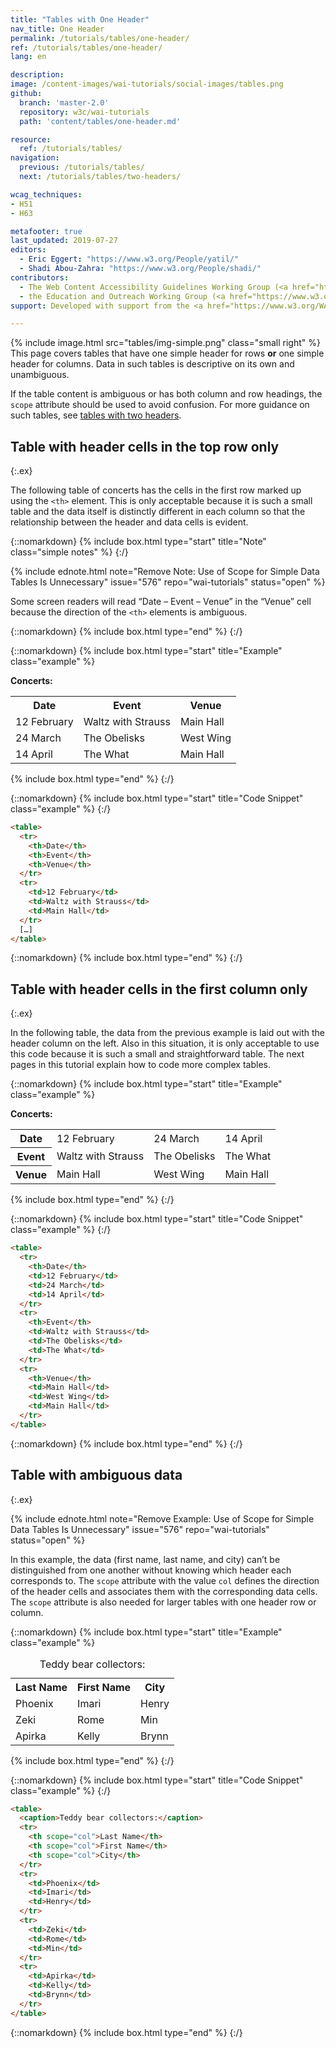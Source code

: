 ```yaml
---
title: "Tables with One Header"
nav_title: One Header
permalink: /tutorials/tables/one-header/
ref: /tutorials/tables/one-header/
lang: en

description:
image: /content-images/wai-tutorials/social-images/tables.png
github:
  branch: 'master-2.0'
  repository: w3c/wai-tutorials
  path: 'content/tables/one-header.md'

resource:
  ref: /tutorials/tables/
navigation:
  previous: /tutorials/tables/
  next: /tutorials/tables/two-headers/

wcag_techniques:
- H51
- H63

metafooter: true
last_updated: 2019-07-27
editors:
  - Eric Eggert: "https://www.w3.org/People/yatil/"
  - Shadi Abou-Zahra: "https://www.w3.org/People/shadi/"
contributors:
  - The Web Content Accessibility Guidelines Working Group (<a href="https://www.w3.org/WAI/GL/">WCAG WG</a>)
  - the Education and Outreach Working Group (<a href="https://www.w3.org/WAI/EO/">EOWG</a>)
support: Developed with support from the <a href="https://www.w3.org/WAI/ACT/">WAI-ACT project</a>, co-funded by the <strong>European Commission <abbr title="Information Society Technologies">IST</abbr> Programme</strong>.

---
```


{% include image.html src="tables/img-simple.png" class="small right" %} This page covers tables that have one simple header for rows <strong>or</strong> one simple header for columns. Data in such tables is descriptive on its own and unambiguous.

If the table content is ambiguous or has both column and row headings, the `scope` attribute should be used to avoid confusion. For more guidance on such tables, see [tables with two headers](/tutorials/two-headers/).

## Table with header cells in the top row only
{:.ex}

The following table of concerts has the cells in the first row marked up using the `<th>` element. This is only acceptable because it is such a small table and the data itself is distinctly different in each column so that the relationship between the header and data cells is evident.

{::nomarkdown}
{% include box.html type="start" title="Note" class="simple notes" %}
{:/}

{% include ednote.html note="Remove Note: Use of Scope for Simple Data Tables Is Unnecessary" issue="576" repo="wai-tutorials" status="open" %}

Some screen readers will read “Date – Event – Venue” in the “Venue” cell because the direction of the `<th>` elements is ambiguous.

{::nomarkdown}
{% include box.html type="end" %}
{:/}

{::nomarkdown}
{% include box.html type="start" title="Example" class="example" %}

<p><strong>Concerts:</strong></p>
<table>
  <tr>
    <th>Date</th>
    <th>Event</th>
    <th>Venue</th>
  </tr>
  <tr>
    <td>12 February</td>
    <td>Waltz with Strauss</td>
    <td>Main Hall</td>
  </tr>
  <tr>
    <td>24 March</td>
    <td>The Obelisks</td>
    <td>West Wing</td>
  </tr>
  <tr>
    <td>14 April</td>
    <td>The What</td>
    <td>Main Hall</td>
  </tr>
</table>

{% include box.html type="end" %}
{:/}

{::nomarkdown}
{% include box.html type="start" title="Code Snippet" class="example" %}
{:/}

~~~ html
<table>
  <tr>
    <th>Date</th>
    <th>Event</th>
    <th>Venue</th>
  </tr>
  <tr>
    <td>12 February</td>
    <td>Waltz with Strauss</td>
    <td>Main Hall</td>
  </tr>
  […]
</table>
~~~

{::nomarkdown}
{% include box.html type="end" %}
{:/}

## Table with header cells in the first column only
{:.ex}

In the following table, the data from the previous example is laid out with the header column on the left. Also in this situation, it is only acceptable to use this code because it is such a small and straightforward table. The next pages in this tutorial explain how to code more complex tables.

{::nomarkdown}
{% include box.html type="start" title="Example" class="example" %}

<p><strong>Concerts:</strong></p>
<table>
  <tr>
    <th>Date</th>
    <td>12 February</td>
    <td>24 March</td>
    <td>14 April</td>
  </tr>
  <tr>
    <th>Event</th>
    <td>Waltz with Strauss</td>
    <td>The Obelisks</td>
    <td>The What</td>
  </tr>
  <tr>
    <th>Venue</th>
    <td>Main Hall</td>
    <td>West Wing</td>
    <td>Main Hall</td>
  </tr>
</table>

{% include box.html type="end" %}
{:/}

{::nomarkdown}
{% include box.html type="start" title="Code Snippet" class="example" %}
{:/}

~~~ html
<table>
  <tr>
    <th>Date</th>
    <td>12 February</td>
    <td>24 March</td>
    <td>14 April</td>
  </tr>
  <tr>
    <th>Event</th>
    <td>Waltz with Strauss</td>
    <td>The Obelisks</td>
    <td>The What</td>
  </tr>
  <tr>
    <th>Venue</th>
    <td>Main Hall</td>
    <td>West Wing</td>
    <td>Main Hall</td>
  </tr>
</table>
~~~

{::nomarkdown}
{% include box.html type="end" %}
{:/}

## Table with ambiguous data
{:.ex}

{% include ednote.html note="Remove Example: Use of Scope for Simple Data Tables Is Unnecessary" issue="576" repo="wai-tutorials" status="open" %}

In this example, the data (first name, last name, and city) can’t be distinguished from one another without knowing which header each corresponds to. The `scope` attribute with the value `col` defines the direction of the header cells and associates them with the corresponding data cells. The `scope` attribute is also needed for larger tables with one header row or column.

{::nomarkdown}
{% include box.html type="start" title="Example" class="example" %}
<table>
  <caption>Teddy bear collectors:</caption>
  <tr>
    <th scope="col">Last Name</th>
    <th scope="col">First Name</th>
    <th scope="col">City</th>
  </tr>
  <tr>
    <td>Phoenix</td>
    <td>Imari</td>
    <td>Henry</td>
  </tr>
  <tr>
    <td>Zeki</td>
    <td>Rome</td>
    <td>Min</td>
  </tr>
  <tr>
    <td>Apirka</td>
    <td>Kelly</td>
    <td>Brynn</td>
  </tr>
</table>

{% include box.html type="end" %}
{:/}

{::nomarkdown}
{% include box.html type="start" title="Code Snippet" class="example" %}
{:/}

~~~ html
<table>
  <caption>Teddy bear collectors:</caption>
  <tr>
    <th scope="col">Last Name</th>
    <th scope="col">First Name</th>
    <th scope="col">City</th>
  </tr>
  <tr>
    <td>Phoenix</td>
    <td>Imari</td>
    <td>Henry</td>
  </tr>
  <tr>
    <td>Zeki</td>
    <td>Rome</td>
    <td>Min</td>
  </tr>
  <tr>
    <td>Apirka</td>
    <td>Kelly</td>
    <td>Brynn</td>
  </tr>
</table>
~~~

{::nomarkdown}
{% include box.html type="end" %}
{:/}
